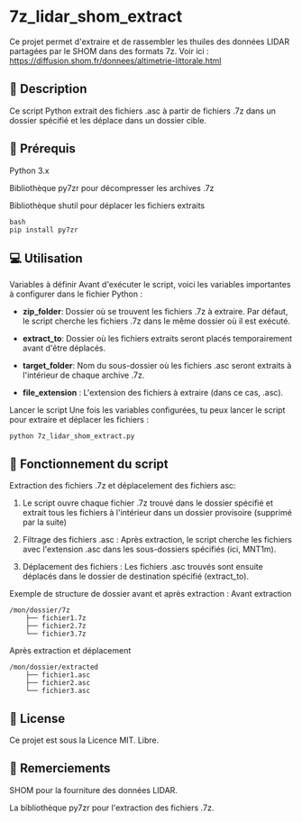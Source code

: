 # 7z_lidar_shom_extract
Ce projet permet d'extraire et de rassembler les thuiles des données LIDAR partagées par le SHOM dans des formats 7z.
Voir ici : https://diffusion.shom.fr/donnees/altimetrie-littorale.html

## 📝 Description
Ce script Python extrait des fichiers .asc à partir de fichiers .7z dans un dossier spécifié et les déplace dans un dossier cible. 

## 🚀 Prérequis

Python 3.x

Bibliothèque py7zr pour décompresser les archives .7z

Bibliothèque shutil pour déplacer les fichiers extraits

```
bash
pip install py7zr
```


## 💻 Utilisation
Variables à définir
Avant d'exécuter le script, voici les variables importantes à configurer dans le fichier Python :

- **zip_folder**: Dossier où se trouvent les fichiers .7z à extraire. Par défaut, le script cherche les fichiers .7z dans le même dossier où il est exécuté.
    
* **extract_to**: Dossier où les fichiers extraits seront placés temporairement avant d'être déplacés.
    
+ **target_folder**: Nom du sous-dossier où les fichiers .asc seront extraits à l'intérieur de chaque archive .7z.
    
- **file_extension** : L'extension des fichiers à extraire (dans ce cas, .asc).

Lancer le script
Une fois les variables configurées, tu peux lancer le script pour extraire et déplacer les fichiers :

```
python 7z_lidar_shom_extract.py
```

## 🔧 Fonctionnement du script
Extraction des fichiers .7z et déplacelement des fichiers asc: 

1. Le script ouvre chaque fichier .7z trouvé dans le dossier spécifié et extrait tous les fichiers à l'intérieur dans un dossier provisoire (supprimé par la suite)

2. Filtrage des fichiers .asc : Après extraction, le script cherche les fichiers avec l'extension .asc dans les sous-dossiers spécifiés (ici, MNT1m). 

3. Déplacement des fichiers : Les fichiers .asc trouvés sont ensuite déplacés dans le dossier de destination spécifié (extract_to).

Exemple de structure de dossier avant et après extraction :
Avant extraction

```
/mon/dossier/7z
    ├── fichier1.7z
    ├── fichier2.7z
    └── fichier3.7z
```
    
Après extraction et déplacement

```
/mon/dossier/extracted
    ├── fichier1.asc
    ├── fichier2.asc
    └── fichier3.asc
```
    
## 🔑 License
Ce projet est sous la Licence MIT. Libre.

## 🙏 Remerciements
SHOM pour la fourniture des données LIDAR.

La bibliothèque py7zr pour l'extraction des fichiers .7z.


